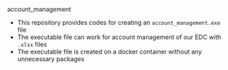 account_management

- This repository provides codes for creating an `account_management.exe` file 
- The executable file can work for account management of our EDC with `.xlsx` files
- The executable file is created on a docker container without any unnecessary packages
